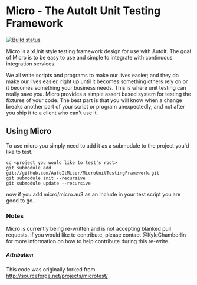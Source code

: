 Micro - The AutoIt Unit Testing Framework
=========================================

[![Build status](https://ci.appveyor.com/api/projects/status/bdbmu8v4dwmym6eb)](https://ci.appveyor.com/project/KyleChamberlin/microunittestingframework)

Micro is a xUnit style testing framework design for use with AutoIt. The goal of Micro is to be
easy to use and simple to integrate with continuous integration services.

We all write scripts and programs to make our lives easier; and they do make our lives easier, 
right up until it becomes something others rely on or it becomes something your business needs. 
This is where unit testing can really save you. Micro provides a simple assert based system for 
testing the fixtures of your code. The best part is that you will know when a change breaks 
another part of your script or program unexpectedly, and not after you ship it to a client who 
can't use it. 

Using Micro
-----------

To use micro you simply need to add it as a submodule to the project you'd like to test.

    cd <project you would like to test's root>
    git submodule add git://github.com/AutoItMicor/MicroUnitTestingFramework.git
    git submodule init --recursive
    git submodule update --recursive

now if you add micro/micro.au3 as an include in your test script you are good to go.

### Notes

Micro is currently being re-written and is not accepting blanked pull requests. if you would like 
to contribute, please contact @KyleChamberlin for more information on how to help contribute 
during this re-write.


##### Attribution
This code was originally forked from http://sourceforge.net/projects/microtest/
